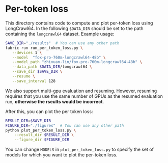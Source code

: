# Per-token loss

This directory contains code to compute and plot per-token loss using LongCrawl64. In the following `$DATA_DIR` should be set to the path containing the `longcrawl64` dataset. Example usage:

```bash
SAVE_DIR="./results"  # You can use any other path
fabric run run_per_token_loss.py \
   --devices 1 \
   --model  "fox-pro-760m-longcrawl64-48b" \
   --model_path "zhixuan-lin/fox-pro-760m-longcrawl64-48b" \
   --data_path $DATA_DIR/longcrawl64 \
   --save_dir $SAVE_DIR \
   --resume \
   --save_interval 128
```
We also support multi-gpu evaluation and resuming. However, resuming requires that you use the same number of GPUs as the resumed evaluation run, **otherwise the rseults would be incorrect**.

After this, you can plot the per token loss:

```bash
RESULT_DIR=$SAVE_DIR  
FIGURE_DIR="./figures"  # You can use any other path
python plot_per_token_loss.py \
    --result_dir $RESULT_DIR \
    --figure_dir $FIGURE_DIR
```

You can change `MODELS` in `plot_per_token_loss.py` to specify the set of models for which you want to plot the per-token loss.

